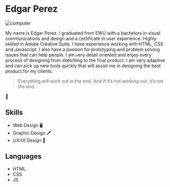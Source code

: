 # Edgar Perez
![computer](https://media.giphy.com/media/H7CKd1GO6oiZQo7L5d/giphy.gif)

My name is Edgar Perez. I graduated from EWU with a bachelors in visual communications and design and a certificate in user experience. Highly skilled in Adobe Creative Suite. I have experience working with HTML, CSS and Javascript. I also have a passion for prototyping and problem solving issues that can help people. I am very detail oriented and enjoy every process of designing from sketching to the final product. I am very adaptive and can pick up new tools quickly that will assist me in designing the best product for my clients. 

> Everything will work out in the end. And if it’s not working out, it’s not the end.

🧋

## Skills
* Web Design 🖥️
* Graphic Design 🖊️
* UX/UI Design 🤖

## Languages
* HTML
* CSS
* JS



